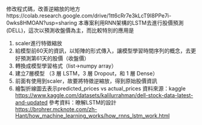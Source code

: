 修改程式碼，改善逆縮放的地方https://colab.research.google.com/drive/1tt6cRr7e3kLcT9I8PPe7i-0wks8HMOAN?usp=sharing
本專案利用RNN架構的LSTM去進行股價預測(DELL)，這次以預測收盤價為主，而比較特別的應用是
1. scaler進行特徵縮放
2. 給模型前60天的資訊，以矩陣的形式傳入，讓模型學習時間序列的概念，去更好預測第61天的股價（收盤價）
3. 轉換成模型學習格式（list->numpy array）
4. 建立7層模型 （3 層 LSTM，3 層 Dropout，和 1 層 Dense）
5. 前面有使用到scaler，故要將特徵逆縮放，得到原始股價資訊
6. 繪製折線圖去表示predicted_prices vs actual_prices
資料來源：kaggle https://www.kaggle.com/datasets/kalilurrahman/dell-stock-data-latest-and-updated
參考資料：暸解LSTM的設計
https://brohrer.mcknote.com/zh-Hant/how_machine_learning_works/how_rnns_lstm_work.html